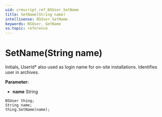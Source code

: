 ```yaml
---
uid: crmscript_ref_NSUser_SetName
title: SetName(String name)
intellisense: NSUser.SetName
keywords: NSUser, GetName
so.topic: reference
---
```


# SetName(String name)

Initials, UserId* also used as login name for on-site installations. Identifies user in archives.

**Parameter:** 
* **name** String

```crmscript
NSUser thing;
String name;
thing.SetName(name);
```

